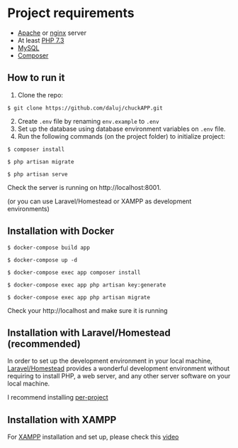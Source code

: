 # Project requirements
* [Apache](https://httpd.apache.org/download.cgi) or [nginx](https://nginx.org/en/download.html) server
* At least [PHP 7.3](https://www.php.net/releases/7_3_0.php)
* [MySQL](https://www.mysql.com/)
* [Composer](https://getcomposer.org/)

## How to run it
1. Clone the repo:
```
$ git clone https://github.com/daluj/chuckAPP.git
```
2. Create `.env` file by renaming `env.example` to `.env`
3. Set up the database using database environment variables on `.env` file. 
3. Run the following commands (on the project folder) to initialize project:
```
$ composer install
```

```
$ php artisan migrate
```

```
$ php artisan serve
```

Check the server is running on http://localhost:8001.

(or you can use Laravel/Homestead or XAMPP as development environments)

## Installation with Docker
```
$ docker-compose build app
```

```
$ docker-compose up -d
```

```
$ docker-compose exec app composer install
```

```
$ docker-compose exec app php artisan key:generate
```

```
$ docker-compose exec app php artisan migrate
```

Check your http://localhost and make sure it is running 

## Installation with Laravel/Homestead (recommended)
In order to set up the development environment in your local machine, [Laravel/Homestead](https://laravel.com/docs/8.x/homestead) provides a wonderful development environment without requiring to install PHP, a web server, and any other server software on your local machine. 

I recommend installing [per-project](https://laravel.com/docs/8.x/homestead#per-project-installation)

## Installation with XAMPP
For [XAMPP](https://www.apachefriends.org/download.html) installation and set up, please check this [video](https://www.youtube.com/watch?v=k9em7Ey00xQ)
